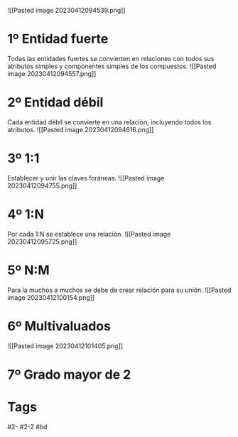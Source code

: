 ![[Pasted image 20230412094539.png]]
# 1º Entidad fuerte
Todas las entidades fuertes se convierten en relaciones con todos sus atributos simples y componentes simples de los compuestos.
![[Pasted image 20230412094557.png]]
# 2º Entidad débil
Cada entidad débil se convierte en una relación, incluyendo todos los atributos.
![[Pasted image 20230412094616.png]]
# 3º 1:1
Establecer y unir las claves foráneas.
![[Pasted image 20230412094755.png]]
# 4º 1:N
Por cada 1:N se establece una relación.
![[Pasted image 20230412095725.png]]
# 5º N:M
Para la muchos a muchos se debe de crear relación para su unión.
![[Pasted image 20230412100154.png]]
# 6º Multivaluados
![[Pasted image 20230412101405.png]]
# 7º Grado mayor de 2
# Tags
#2- 
#2-2 
#bd 